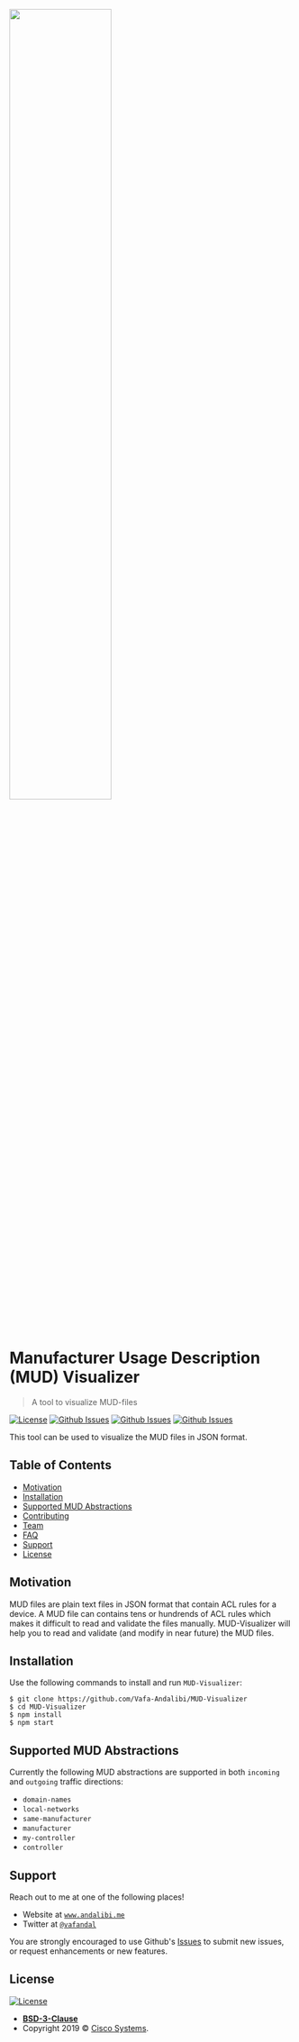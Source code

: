 <a href="https://github.com/Vafa-Andalibi/MUD-Visualizer/blob/readme/README.md"><img src="https://github.com/Vafa-Andalibi/MUD-Visualizer/blob/readme/img/other_icons/github_logo.png?sanitize=true" width="60%"></a>

# Manufacturer Usage Description (MUD) Visualizer
> A tool to visualize MUD-files 

[![License](https://img.shields.io/badge/License-BSD%203--Clause-blue.svg)](https://opensource.org/licenses/BSD-3-Clause) 
[![Github Issues](http://img.shields.io/github/issues/Vafa-Andalibi/MUD-Visualizer/bug.svg)](https://github.com/Vafa-Andalibi/MUD-Visualizer/issues)
[![Github Issues](http://img.shields.io/github/issues/Vafa-Andalibi/MUD-Visualizer/enhancement.svg)](https://github.com/Vafa-Andalibi/MUD-Visualizer/issues)
[![Github Issues](http://img.shields.io/github/issues-pr/Vafa-Andalibi/MUD-Visualizer.svg)](https://github.com/Vafa-Andalibi/MUD-Visualizer/pulls)


This tool can be used to visualize the MUD files in JSON format.

## Table of Contents 

- [Motivation](#Motivation)
- [Installation](#installation)
- [Supported MUD Abstractions](#features)
- [Contributing](#contributing)
- [Team](#team)
- [FAQ](#faq)
- [Support](#support)
- [License](#license)

## Motivation

MUD files are plain text files in JSON format that contain ACL rules for a device. A MUD file can contains tens or hundrends of ACL rules which makes it difficult to read and validate the files manually. MUD-Visualizer will help you to read and validate (and modify in near future) the MUD files.  

## Installation

Use the following commands to install and run `MUD-Visualizer`: 

```shell
$ git clone https://github.com/Vafa-Andalibi/MUD-Visualizer
$ cd MUD-Visualizer
$ npm install
$ npm start
```

## Supported MUD Abstractions

Currently the following MUD abstractions are supported in both `incoming` and `outgoing` traffic directions: 

- `domain-names`
- `local-networks`
- `same-manufacturer`
- `manufacturer`
- `my-controller`
- `controller`

## Support

Reach out to me at one of the following places!

- Website at <a href="http://andalibi.me" target="_blank">`www.andalibi.me`</a>
- Twitter at <a href="http://twitter.com/vafandal" target="_blank">`@vafandal`</a>

You are strongly encouraged to use Github's <a href="https://github.com/Vafa-Andalibi/MUD-Visualizer/issues" target="_blank">Issues</a> to submit new issues, or request enhancements or new features.

## License

[![License](https://img.shields.io/badge/License-BSD%203--Clause-blue.svg)](https://opensource.org/licenses/BSD-3-Clause) 

- **[BSD-3-Clause](https://opensource.org/licenses/BSD-3-Clause)**
- Copyright 2019 © <a href="https://www.cisco.com/" target="_blank">Cisco Systems</a>.